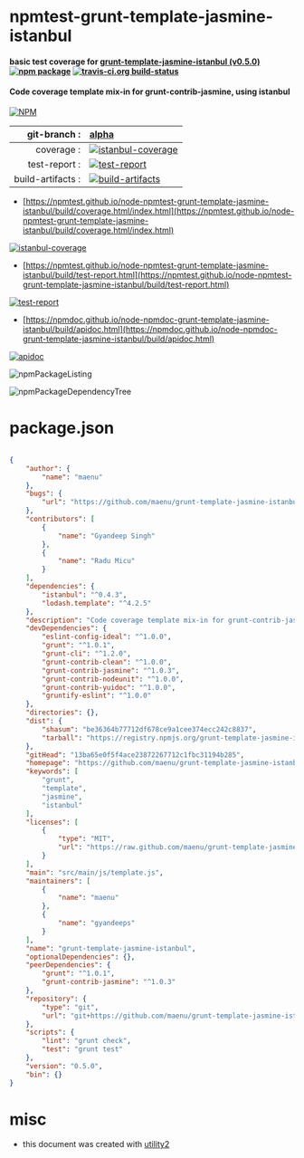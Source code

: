 # npmtest-grunt-template-jasmine-istanbul

#### basic test coverage for  [grunt-template-jasmine-istanbul (v0.5.0)](https://github.com/maenu/grunt-template-jasmine-istanbul#readme)  [![npm package](https://img.shields.io/npm/v/npmtest-grunt-template-jasmine-istanbul.svg?style=flat-square)](https://www.npmjs.org/package/npmtest-grunt-template-jasmine-istanbul) [![travis-ci.org build-status](https://api.travis-ci.org/npmtest/node-npmtest-grunt-template-jasmine-istanbul.svg)](https://travis-ci.org/npmtest/node-npmtest-grunt-template-jasmine-istanbul)

#### Code coverage template mix-in for grunt-contrib-jasmine, using istanbul

[![NPM](https://nodei.co/npm/grunt-template-jasmine-istanbul.png?downloads=true&downloadRank=true&stars=true)](https://www.npmjs.com/package/grunt-template-jasmine-istanbul)

| git-branch : | [alpha](https://github.com/npmtest/node-npmtest-grunt-template-jasmine-istanbul/tree/alpha)|
|--:|:--|
| coverage : | [![istanbul-coverage](https://npmtest.github.io/node-npmtest-grunt-template-jasmine-istanbul/build/coverage.badge.svg)](https://npmtest.github.io/node-npmtest-grunt-template-jasmine-istanbul/build/coverage.html/index.html)|
| test-report : | [![test-report](https://npmtest.github.io/node-npmtest-grunt-template-jasmine-istanbul/build/test-report.badge.svg)](https://npmtest.github.io/node-npmtest-grunt-template-jasmine-istanbul/build/test-report.html)|
| build-artifacts : | [![build-artifacts](https://npmtest.github.io/node-npmtest-grunt-template-jasmine-istanbul/glyphicons_144_folder_open.png)](https://github.com/npmtest/node-npmtest-grunt-template-jasmine-istanbul/tree/gh-pages/build)|

- [https://npmtest.github.io/node-npmtest-grunt-template-jasmine-istanbul/build/coverage.html/index.html](https://npmtest.github.io/node-npmtest-grunt-template-jasmine-istanbul/build/coverage.html/index.html)

[![istanbul-coverage](https://npmtest.github.io/node-npmtest-grunt-template-jasmine-istanbul/build/screenCapture.buildCi.browser.%252Ftmp%252Fbuild%252Fcoverage.lib.html.png)](https://npmtest.github.io/node-npmtest-grunt-template-jasmine-istanbul/build/coverage.html/index.html)

- [https://npmtest.github.io/node-npmtest-grunt-template-jasmine-istanbul/build/test-report.html](https://npmtest.github.io/node-npmtest-grunt-template-jasmine-istanbul/build/test-report.html)

[![test-report](https://npmtest.github.io/node-npmtest-grunt-template-jasmine-istanbul/build/screenCapture.buildCi.browser.%252Ftmp%252Fbuild%252Ftest-report.html.png)](https://npmtest.github.io/node-npmtest-grunt-template-jasmine-istanbul/build/test-report.html)

- [https://npmdoc.github.io/node-npmdoc-grunt-template-jasmine-istanbul/build/apidoc.html](https://npmdoc.github.io/node-npmdoc-grunt-template-jasmine-istanbul/build/apidoc.html)

[![apidoc](https://npmdoc.github.io/node-npmdoc-grunt-template-jasmine-istanbul/build/screenCapture.buildCi.browser.%252Ftmp%252Fbuild%252Fapidoc.html.png)](https://npmdoc.github.io/node-npmdoc-grunt-template-jasmine-istanbul/build/apidoc.html)

![npmPackageListing](https://npmtest.github.io/node-npmtest-grunt-template-jasmine-istanbul/build/screenCapture.npmPackageListing.svg)

![npmPackageDependencyTree](https://npmtest.github.io/node-npmtest-grunt-template-jasmine-istanbul/build/screenCapture.npmPackageDependencyTree.svg)



# package.json

```json

{
    "author": {
        "name": "maenu"
    },
    "bugs": {
        "url": "https://github.com/maenu/grunt-template-jasmine-istanbul/issues"
    },
    "contributors": [
        {
            "name": "Gyandeep Singh"
        },
        {
            "name": "Radu Micu"
        }
    ],
    "dependencies": {
        "istanbul": "^0.4.3",
        "lodash.template": "^4.2.5"
    },
    "description": "Code coverage template mix-in for grunt-contrib-jasmine, using istanbul",
    "devDependencies": {
        "eslint-config-ideal": "^1.0.0",
        "grunt": "^1.0.1",
        "grunt-cli": "^1.2.0",
        "grunt-contrib-clean": "^1.0.0",
        "grunt-contrib-jasmine": "^1.0.3",
        "grunt-contrib-nodeunit": "^1.0.0",
        "grunt-contrib-yuidoc": "^1.0.0",
        "gruntify-eslint": "^1.0.0"
    },
    "directories": {},
    "dist": {
        "shasum": "be36364b77712df678ce9a1cee374ecc242c8837",
        "tarball": "https://registry.npmjs.org/grunt-template-jasmine-istanbul/-/grunt-template-jasmine-istanbul-0.5.0.tgz"
    },
    "gitHead": "13ba65e0f5f4ace23872267712c1fbc31194b285",
    "homepage": "https://github.com/maenu/grunt-template-jasmine-istanbul#readme",
    "keywords": [
        "grunt",
        "template",
        "jasmine",
        "istanbul"
    ],
    "licenses": [
        {
            "type": "MIT",
            "url": "https://raw.github.com/maenu/grunt-template-jasmine-istanbul/master/LICENSE.txt"
        }
    ],
    "main": "src/main/js/template.js",
    "maintainers": [
        {
            "name": "maenu"
        },
        {
            "name": "gyandeeps"
        }
    ],
    "name": "grunt-template-jasmine-istanbul",
    "optionalDependencies": {},
    "peerDependencies": {
        "grunt": "^1.0.1",
        "grunt-contrib-jasmine": "^1.0.3"
    },
    "repository": {
        "type": "git",
        "url": "git+https://github.com/maenu/grunt-template-jasmine-istanbul.git"
    },
    "scripts": {
        "lint": "grunt check",
        "test": "grunt test"
    },
    "version": "0.5.0",
    "bin": {}
}
```



# misc
- this document was created with [utility2](https://github.com/kaizhu256/node-utility2)
